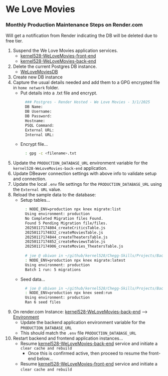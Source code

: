 # We Love Movies

### Monthly Production Maintenance Steps on Render.com
Will get a notification from Render indicating the DB will be deleted due to free tier.
1. Suspend the We Love Movies application services.
   - [kernel528-WeLoveMovies-front-end](https://dashboard.render.com/web/srv-cu61j7l6l47c73btue80)
   - [kernel528-WeLoveMovies-back-end](https://dashboard.render.com/web/srv-cu60jl56l47c73btmg3g)
2. Delete the current Postgres DB instance.
   - [WeLoveMoviesDB](https://dashboard.render.com/d/dpg-cv1kpfhu0jms738j2da0-a)
3. Create new DB instance
4. Capture the usual details needed and add them to a GPG encrypted file in `home network` folder. 
   - Put details into a .txt file and encrypt.
     ```bash
       ### Postgres - Render Hosted - We Love Movies - 3/1/2025
       DB Name:      
       DB Username:  
       DB Password:  
       Hostname:     
       PSQL Command: 
       External URL: 
       Internal URL: 
     ```
   - Encrypt file...
     ```bash
       : gpg -c <filename>.txt
     ```
5. Update the `PRODUCTION_DATABASE_URL` environment variable for the `kernel528-WeLoveMovies-back-end` application.
6. Update DBeaver connection settings with above info to validate setup and connection.
7. Update the local `.env` file settings for the `PRODUCTION_DATABASE_URL` using the `External URL` value.
8. Reload the sample data to the database:
   - Setup tables...
     ```bash
       : NODE_ENV=production npx knex migrate:list  
       Using environment: production
       No Completed Migration files Found.
       Found 5 Pending Migration file/files.
       20250117174804_createCriticsTable.js
       20250117174832_createMoviesTable.js
       20250117174844_createTheatersTable.js
       20250117174852_createReviewsTable.js
       20250117174906_createMovies_TheatersTable.js
       
       # joe @ obiwan in ~/github/kernel528/Chegg-Skills/Projects/Backend-Web-Dev/WeLoveMovies on git:refresh-2025-03 [2025-03-01 12:21:25]
       : NODE_ENV=production npx knex migrate:latest
       Using environment: production
       Batch 1 run: 5 migrations
     ```
   - Seed data...
     ```bash
       # joe @ obiwan in ~/github/kernel528/Chegg-Skills/Projects/Backend-Web-Dev/WeLoveMovies on git:refresh-2025-03 [2025-03-01 12:21:35]
       : NODE_ENV=production npx knex seed:run      
       Using environment: production
       Ran 6 seed files
     ```
9. On render.com Instance: [kernel528-WeLoveMovies-back-end](https://dashboard.render.com/web/srv-cu60jl56l47c73btmg3g) --> [Environment](https://dashboard.render.com/web/srv-cu60jl56l47c73btmg3g/env)
   - Update the backend application environment variable for the `PRODUCTION_DATABASE_URL`
   - This should match the `.env` file `PRODUCTION_DATABASE_URL`
10. Restart backend and frontend application instances...
    - Resume [kernel528-WeLoveMovies-back-end](https://dashboard.render.com/web/srv-cu60jl56l47c73btmg3g) service and initiate a `clear cache and rebuild`
      - Once this is confirmed active, then proceed to resume the front-end below...
    - Resume [kernel528-WeLoveMovies-front-end](https://dashboard.render.com/web/srv-cu61j7l6l47c73btue80) service and initiate a `clear cache and rebuild`
